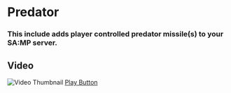 # Predator
### This include adds player controlled predator missile(s) to your SA:MP server.

## Video
![Video Thumbnail](https://i.ibb.co/YhPY1gK/predator.png)
[Play Button](https://youtu.be/bMDbn7VGQRU)
